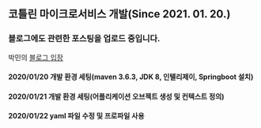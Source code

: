 ## 코틀린 마이크로서비스 개발(Since 2021. 01. 20.)

### 블로그에도 관련한 포스팅을 업로드 중입니다.

박민의 [블로그 입장](https://blog.naver.com/pplm1042)

#### 2020/01/20 개발 환경 세팅(maven 3.6.3, JDK 8, 인텔리제이, Springboot 설치)
#### 2020/01/21 개발 환경 세팅(어플리케이션 오브젝트 생성 및 컨텍스트 정의)
#### 2020/01/22 yaml 파일 수정 및 프로파일 사용
